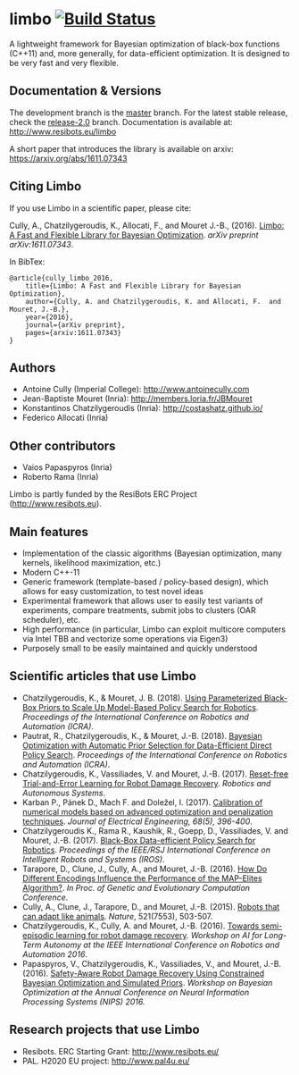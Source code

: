 limbo [![Build Status](https://travis-ci.org/resibots/limbo.svg?branch=master)](https://travis-ci.org/resibots/limbo)
=====

A lightweight framework for Bayesian optimization of black-box functions (C++11) and, more generally, for data-efficient optimization. It is designed to be very fast and very flexible.

Documentation & Versions
------------------------
The development branch is the [master](https://github.com/resibots/limbo/tree/master) branch. For the latest stable release, check the [release-2.0](https://github.com/resibots/limbo/tree/release-2.0) branch.
Documentation is available at: http://www.resibots.eu/limbo

A short paper that introduces the library is available on arxiv: https://arxiv.org/abs/1611.07343 

Citing Limbo
------------
If you use Limbo in a scientific paper, please cite:


Cully, A., Chatzilygeroudis, K., Allocati, F., and Mouret J.-B., (2016). [Limbo: A Fast and Flexible Library for Bayesian Optimization](https://arxiv.org/abs/1611.07343). *arXiv preprint arXiv:1611.07343*.

In BibTex:
  
    @article{cully_limbo_2016,
        title={Limbo: A Fast and Flexible Library for Bayesian Optimization},
        author={Cully, A. and Chatzilygeroudis, K. and Allocati, F.  and Mouret, J.-B.},
        year={2016},
        journal={arXiv preprint},
        pages={arxiv:1611.07343}
    }


Authors
------
- Antoine Cully (Imperial College): http://www.antoinecully.com
- Jean-Baptiste Mouret (Inria): http://members.loria.fr/JBMouret
- Konstantinos Chatzilygeroudis (Inria): http://costashatz.github.io/
- Federico Allocati (Inria)

Other contributors
-------------------
- Vaios Papaspyros (Inria)
- Roberto Rama (Inria)

Limbo is partly funded by the ResiBots ERC Project (http://www.resibots.eu).


Main features
-------------
- Implementation of the classic algorithms (Bayesian optimization, many kernels, likelihood maximization, etc.)
- Modern C++-11
- Generic framework (template-based / policy-based design), which allows for easy customization, to test novel ideas
- Experimental framework that allows user to easily test variants of experiments, compare treatments, submit jobs to clusters (OAR scheduler), etc.
- High performance (in particular, Limbo can exploit multicore computers via Intel TBB and vectorize some operations via Eigen3)
- Purposely small to be easily maintained and quickly understood

Scientific articles that use Limbo
----------------------------------
- Chatzilygeroudis, K., & Mouret, J. B. (2018). [Using Parameterized Black-Box Priors to Scale Up Model-Based Policy Search for Robotics](https://arxiv.org/pdf/1709.06917). *Proceedings of the International Conference on Robotics and Automation (ICRA)*.
- Pautrat, R., Chatzilygeroudis, K., & Mouret, J.-B. (2018). [Bayesian Optimization with Automatic Prior Selection for Data-Efficient Direct Policy Search](https://arxiv.org/pdf/1709.06919). *Proceedings of the International Conference on Robotics and Automation (ICRA)*.
- Chatzilygeroudis, K., Vassiliades, V. and Mouret, J.-B. (2017). [Reset-free Trial-and-Error Learning for Robot Damage Recovery](https://arxiv.org/abs/1610.04213). *Robotics and Autonomous Systems*.
- Karban P., Pánek D., Mach F. and Doležel, I. (2017). [Calibration of numerical models based on advanced optimization and penalization techniques](https://www.degruyter.com/downloadpdf/j/jee.2017.68.issue-5/jee-2017-0073/jee-2017-0073.pdf). *Journal of Electrical Engineering, 68(5), 396-400*.
- Chatzilygeroudis K., Rama R., Kaushik, R., Goepp, D., Vassiliades, V. and Mouret, J.-B. (2017). [Black-Box Data-efficient Policy Search for Robotics](https://arxiv.org/abs/1703.07261). *Proceedings of the IEEE/RSJ International Conference on Intelligent Robots and Systems (IROS)*.
- Tarapore, D., Clune, J., Cully, A., and Mouret, J.-B. (2016). [How Do Different Encodings Influence the Performance of the MAP-Elites Algorithm?](https://hal.inria.fr/hal-01302658/document). *In Proc. of Genetic and Evolutionary Computation Conference*.
- Cully, A., Clune, J., Tarapore, D., and Mouret, J.-B. (2015). [Robots that can adapt like animals](http://www.nature.com/nature/journal/v521/n7553/full/nature14422.html). *Nature*, 521(7553), 503-507.
- Chatzilygeroudis, K., Cully, A. and Mouret, J.-B. (2016). [Towards semi-episodic learning for robot damage recovery](https://arxiv.org/abs/1610.01407). *Workshop on AI for Long-Term Autonomy at the IEEE International Conference on Robotics and Automation 2016*.
- Papaspyros, V., Chatzilygeroudis, K., Vassiliades, V., and Mouret, J.-B. (2016). [Safety-Aware Robot Damage Recovery Using Constrained Bayesian Optimization and Simulated Priors](https://arxiv.org/pdf/1611.09419v3). *Workshop on Bayesian Optimization at the Annual Conference on Neural Information Processing Systems (NIPS) 2016.*

Research projects that use Limbo
--------------------------------
- Resibots. ERC Starting Grant: http://www.resibots.eu/
- PAL. H2020 EU project: http://www.pal4u.eu/
